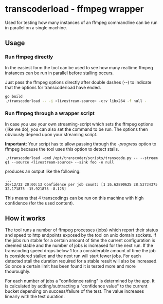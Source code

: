 # transcoderload - ffmpeg wrapper
Used for testing how many instances of an ffmpeg commandline can be run in parallel on a single machine.

## Usage

### Run ffmpeg directly
In the easiest form the tool can be used to see how many realtime ffmpeg instances can be run in parallel before stalling occurs.

Just pass the ffmpeg options directly after double dashes (--) to indicate that the options for transcoderload have ended.
```sh
go build
./transcoderload -- -i <livestream-source> -c:v libx264 -f null -
```

### Run ffmpeg through a wrapper script
In case you use your own streaming-script which sets the ffmpeg options (like we do), you can also set the command to be run. The options then obviously depend upon your streaming script.

**Important:** Your script has to allow passing through the *-progress* option to ffmpeg because the tool uses this option to detect stalls.

```
./transcoderload -cmd /opt/transcoder/scripts/transcode.py -- --stream q1 --source <livestream-source> --sink foo -o null
```
produces an output like the following:
```
...
20/12/22 20:00:13 Confidence per job count: [1 26.62890625 28.52734375 32.171875 -15.921875 -8.125]
```

This means that 4 transcodings can be run on this machine with high confidence (for the used content).

## How it works
The tool runs a number of ffmpeg processes (jobs) which report their status and speed to http endpoints exposed by the tool on unix domain sockets. If the jobs run stable for a certain amount of time the current configuration is deemed stable and the number of jobs is increased for the next run.
If the transcoding speed drops below 1 for a considerable amount of time the job is considered stalled and the next run will start fewer jobs.
For each detected stall the duration required for a stable result will also be increased. So once a certain limit has been found it is tested more and more thouroughly.

For each number of jobs a "confidence rating" is determined by the app. It is calculated by adding/subtracting a "confidence value" to the current bucket depending on success/failure of the test. The value increases linearly with the test duration.